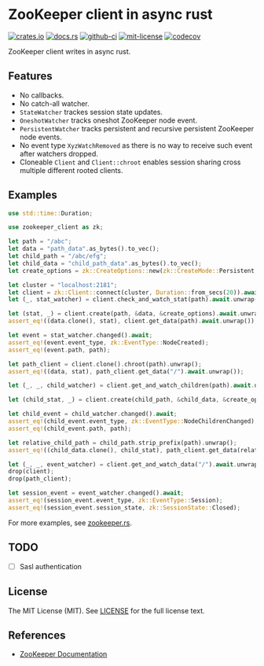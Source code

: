 # ZooKeeper client in async rust
[![crates.io](https://img.shields.io/crates/v/zookeeper-client)](https://crates.io/crates/zookeeper-client)
[![docs.rs](https://img.shields.io/docsrs/zookeeper-client)](https://docs.rs/zookeeper-client)
[![github-ci](https://github.com/kezhuw/zookeeper-client-rust/actions/workflows/ci.yml/badge.svg?event=push)](https://github.com/kezhuw/zookeeper-client-rust/actions)
[![mit-license](https://img.shields.io/github/license/kezhuw/zookeeper-client-rust)](LICENSE)
[![codecov](https://codecov.io/gh/kezhuw/zookeeper-client-rust/branch/master/graph/badge.svg?token=C98TXPU5ZZ)](https://codecov.io/gh/kezhuw/zookeeper-client-rust)

ZooKeeper client writes in async rust.

## Features
* No callbacks.
* No catch-all watcher.
* `StateWatcher` trackes session state updates.
* `OneshotWatcher` tracks oneshot ZooKeeper node event.
* `PersistentWatcher` tracks persistent and recursive persistent ZooKeeper node events.
* No event type `XyzWatchRemoved` as there is no way to receive such event after watchers dropped.
* Cloneable `Client` and `Client::chroot` enables session sharing cross multiple different rooted clients.

## Examples
```rust
use std::time::Duration;

use zookeeper_client as zk;

let path = "/abc";
let data = "path_data".as_bytes().to_vec();
let child_path = "/abc/efg";
let child_data = "child_path_data".as_bytes().to_vec();
let create_options = zk::CreateOptions::new(zk::CreateMode::Persistent, zk::Acl::anyone_all());

let cluster = "localhost:2181";
let client = zk::Client::connect(cluster, Duration::from_secs(20)).await.unwrap();
let (_, stat_watcher) = client.check_and_watch_stat(path).await.unwrap();

let (stat, _) = client.create(path, &data, &create_options).await.unwrap();
assert_eq!((data.clone(), stat), client.get_data(path).await.unwrap());

let event = stat_watcher.changed().await;
assert_eq!(event.event_type, zk::EventType::NodeCreated);
assert_eq!(event.path, path);

let path_client = client.clone().chroot(path).unwrap();
assert_eq!((data, stat), path_client.get_data("/").await.unwrap());

let (_, _, child_watcher) = client.get_and_watch_children(path).await.unwrap();

let (child_stat, _) = client.create(child_path, &child_data, &create_options).await.unwrap();

let child_event = child_watcher.changed().await;
assert_eq!(child_event.event_type, zk::EventType::NodeChildrenChanged);
assert_eq!(child_event.path, path);

let relative_child_path = child_path.strip_prefix(path).unwrap();
assert_eq!((child_data.clone(), child_stat), path_client.get_data(relative_child_path).await.unwrap());

let (_, _, event_watcher) = client.get_and_watch_data("/").await.unwrap();
drop(client);
drop(path_client);

let session_event = event_watcher.changed().await;
assert_eq!(session_event.event_type, zk::EventType::Session);
assert_eq!(session_event.session_state, zk::SessionState::Closed);
```

For more examples, see [zookeeper.rs](tests/zookeeper.rs).

## TODO
* [ ] Sasl authentication

## License
The MIT License (MIT). See [LICENSE](LICENSE) for the full license text.

## References
* [ZooKeeper Documentation](https://zookeeper.apache.org/doc/current/index.html)
